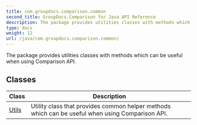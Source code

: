 ```yaml
---
title: com.groupdocs.comparison.common
second_title: GroupDocs.Comparison for Java API Reference
description: The package provides utilities classes with methods which can be useful when using Comparison API.
type: docs
weight: 12
url: /java/com.groupdocs.comparison.common/
---
```


The package provides utilities classes with methods which can be useful when using Comparison API.


## Classes

| Class | Description |
| --- | --- |
| [Utils](../com.groupdocs.comparison.common/utils) | Utility class that provides common helper methods which can be useful when using Comparison API. |
